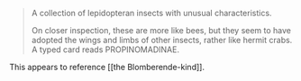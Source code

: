 > A collection of lepidopteran insects with unusual characteristics.
> 
> On closer inspection, these are more like bees, but they seem to have adopted the wings and limbs of other insects, rather like hermit crabs. A typed card reads PROPINOMADINAE.

This appears to reference [[the Blomberende-kind]].